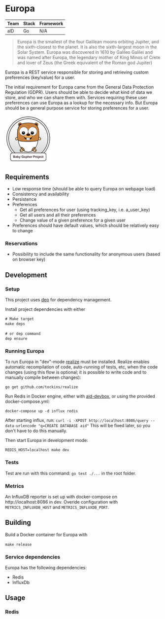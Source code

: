 # Europa
| Team | Stack | Framework |
| ---- | ----- | --------- |
| aID  | Go    | N/A       |

> Europa is the smallest of the four Galilean moons orbiting Jupiter, and the sixth-closest to the planet.
It is also the sixth-largest moon in the Solar System. Europa was discovered in 1610 by Galileo Galilei and was
named after Europa, the legendary mother of King Minos of Crete and lover of Zeus
(the Greek equivalent of the Roman god Jupiter)

Europa is a REST service responsible for storing and retrieving custom preferences (key/value) for a user.

The initial requirement for Europa came from the General Data Protection Regulation (GDPR). Users should be able
to decide what kind of data we store, and who we can share them with. Services requiring these user preferences
can use Europa as a lookup for the necessary info. But Europa should be a general purpose service for storing
preferences for a user.

[![baby-gopher](https://raw.githubusercontent.com/drnic/babygopher-site/gh-pages/images/babygopher-badge.png)](http://www.babygopher.org)

## Requirements
- Low response time (should be able to query Europa on webpage load)
- Consistency and availability
- Persistence
- Preferences
    - Get all preferences for user (using tracking_key, i.e. a_user_key)
    - Get all users and all their preferences
    - Change value of a given preference for a given user
- Preferences should have default values, which should be relatively easy to change 

### Reservations
- Possibility to include the same functionality for anonymous users (based on browser key)

## Development

### Setup
This project uses [dep](https://github.com/golang/dep#setup) for dependency management.

Install project dependencies with either
```
# Make target
make deps

# or dep command
dep ensure
```

### Running Europa
To run Europa in "dev"-mode [realize](https://github.com/tockins/realize) must be installed. Realize enables automatic
recompilation of code, auto-running of tests, etc, when the code changes (using this flow is optional; it is possible to
write code and to manually compile between changes):
```
go get github.com/tockins/realize
```

Run Redis in Docker engine, either with [aid-devbox](https://github.com/amedia/aid-devbox), or using the
provided docker-compose.yml:

```
docker-compose up -d influx redis
```

After starting influx, run: `curl -i -XPOST http://localhost:8086/query --data-urlencode "q=CREATE DATABASE aid"`
This will be fixed later, so you don't have to do this manually.


Then start Europa in development mode:

```
REDIS_HOST=localhost make dev
```

### Tests

Test are run with this command: `go test ./...` in the root folder.

### Metrics

An InfluxDB reporter is set up with docker-compose on http://localhost:8086 in dev. Overide configuration with `METRICS_INFLUXDB_HOST` and `METRICS_INFLUXDB_PORT`.

## Building

Build a Docker container for Europa with

`make release`

### Service dependencies
Europa has the following dependencies:

- Redis
- InfluxDb

## Usage



### Redis
